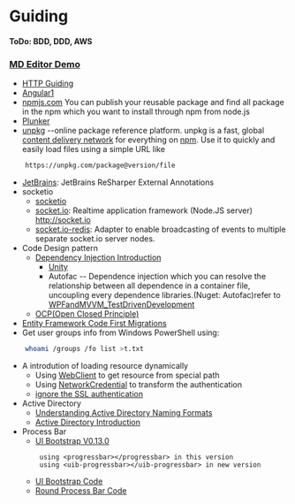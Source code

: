 # Guiding
#### ToDo: BDD, DDD, AWS
### [MD Editor Demo](https://pandao.github.io/editor.md/)
* [HTTP Guiding](https://developer.mozilla.org/en-US/docs/Web/HTTP)
* [Angular1](https://docs.angularjs.org/api)
* [npmjs.com](https://www.npmjs.com/) You can publish your reusable package and find all package in the npm which you want to install through npm from node.js
* [Plunker](https://plnkr.co/)
* [unpkg](https://unpkg.com/#/) --online package reference platform. unpkg is a fast, global [content delivery network](https://en.wikipedia.org/wiki/Content_delivery_network) for everything on [npm](https://www.npmjs.com/). Use it to quickly and easily load files using a simple URL like
```sh
    https://unpkg.com/package@version/file
```
* [JetBrains](https://github.com/JetBrains/ExternalAnnotations): JetBrains ReSharper External Annotations
* socketio
    * [socketio](https://github.com/socketio)
    * [socket.io](https://github.com/socketio/socket.io): Realtime application framework (Node.JS server) http://socket.io
    * [socket.io-redis](https://github.com/socketio/socket.io-redis): Adapter to enable broadcasting of events to multiple separate socket.io server nodes.
* Code Design pattern
    * [Dependency Injection Introduction](http://blog.csdn.net/CommandBaby/article/details/51578699)
        * [Unity](http://blog.csdn.net/luyuncsd123/article/details/18950673)
        * Autofac -- Dependence injection which you can resolve the relationship between all dependence in a container file, uncoupling every dependence libraries.(Nuget: Autofac)refer to [WPFandMVVM_TestDrivenDevelopment](https://github.com/Wwawawa/WPFandMVVM_TestDrivenDevelopment_SelfBuilding)
    * [OCP(Open Closed Principle)](http://www.cnblogs.com/landeanfen/p/5272144.html)
* [Entity Framework Code First Migrations](https://msdn.microsoft.com/en-us/data/jj591621)
* Get user groups info from Windows PowerShell using:
```sh
    whoami /groups /fo list >t.txt
```
* A introdution of loading resource dynamically
    * Using [WebClient](http://www.cnblogs.com/hfliyi/archive/2012/08/21/2649892.html) to get resource from special path
    * Using [NetworkCredential](http://www.cnblogs.com/Hawk-Hong/p/4293651.html) to transform the authentication
    * [ignore the SSL authentication](http://www.cnblogs.com/duanh/p/5781839.html)
* Active Directory
    * [Understanding Active Directory Naming Formats](http://blog.schertz.name/2012/08/understanding-active-directory-naming-formats/)
    * [Active Directory Introduction](http://terryli.blog.51cto.com/704315/141686)
* Process Bar
    * [UI Bootstrap V0.13.0](http://angular-ui.github.io/bootstrap/versioned-docs/0.13.0/)
        ```th
         using <progressbar></progressbar> in this version
         using <uib-progressbar></uib-progressbar> in new version
        ```
    * [UI Bootstrap Code](https://github.com/Wwawawa/bootstrap)    
    * [Round Process Bar Code](https://github.com/Wwawawa/angular-svg-round-progressbar)
